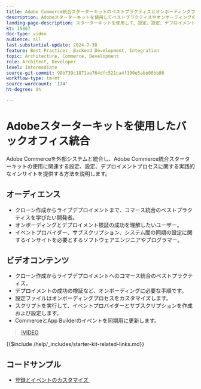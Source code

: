 ```yaml
---
title: Adobe Commerce統合スターターキットのベストプラクティスとオンボーディングプロセスについて説明します。
description: Adobeスターターキットを使用してベストプラクティスやオンボーディングのヒントを学び、Commerce統合を習得します。
landing-page-description: スターターキットを使用して、設定、設定、デプロイメントのプロセスに関する実践的なインサイトを提供する方法を説明します。
kt: 15867
doc-type: video
audience: all
last-substantial-update: 2024-7-30
feature: Best Practices, Backend Development, Integration
topic: Architecture, Commerce, Development
role: Architect, Developer
level: Intermediate
source-git-commit: 98b739c1871ae764dfc521ca4f190e5abe00bb86
workflow-type: tm+mt
source-wordcount: '174'
ht-degree: 0%

---
```


# Adobeスターターキットを使用したバックオフィス統合

Adobe Commerceを外部システムと統合し、Adobe Commerce統合スターターキットの使用に関連する設定、設定、デプロイメントプロセスに関する実践的なインサイトを提供する方法を説明します。

## オーディエンス

* クローン作成からライブデプロイメントまで、コマース統合のベストプラクティスを学びたい開発者。
* オンボーディングとデプロイメント検証の成功を理解したいユーザー。
* イベントプロバイダー、サブスクリプション、システム間の同期の設定に関するインサイトを必要とするソフトウェアエンジニアやプログラマー。

## ビデオコンテンツ

* クローン作成からライブデプロイメントへのコマース統合のベストプラクティス。
* デプロイメントの成功の検証など、オンボーディングに必要な手順です。
* 設定ファイルはオンボーディングプロセスをカスタマイズします。
* スクリプトを実行して、イベントプロバイダーとサブスクリプションを作成および設定します。
* CommerceとApp Builderのイベントを同期用に更新します。

>[!VIDEO](https://video.tv.adobe.com/v/3452770?learn=on&captions=jpn)

{{$include /help/_includes/starter-kit-related-links.md}}

## コードサンプル

* [&#x200B; 登録とイベントのカスタマイズ &#x200B;](https://github.com/adobe/adobe-commerce-samples/tree/main/starter-kit/customize-registrations-and-events)
